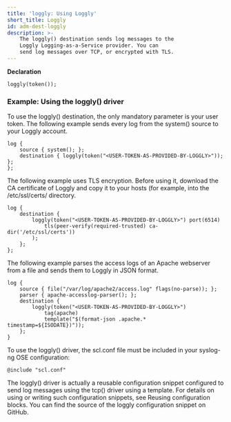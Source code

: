 ```yaml
---
title: 'loggly: Using Loggly'
short_title: Loggly
id: adm-dest-loggly
description: >-
    The loggly() destination sends log messages to the
    Loggly Logging-as-a-Service provider. You can
    send log messages over TCP, or encrypted with TLS.
---
```


**Declaration**

```config
loggly(token());
```

### Example: Using the loggly() driver

To use the loggly() destination, the only mandatory parameter is your
user token. The following example sends every log from the system()
source to your Loggly account.

```config
log {
    source { system(); };
    destination { loggly(token("<USER-TOKEN-AS-PROVIDED-BY-LOGGLY>")); };
};
```

The following example uses TLS encryption. Before using it, download the
CA certificate of Loggly and copy it to your hosts (for example, into
the /etc/ssl/certs/ directory.

```config
log {
    destination {
        loggly(token("<USER-TOKEN-AS-PROVIDED-BY-LOGGLY>") port(6514)
            tls(peer-verify(required-trusted) ca-dir('/etc/ssl/certs'))
        );
    };
};
```

The following example parses the access logs of an Apache webserver from
a file and sends them to Loggly in JSON format.

```config
log {
    source { file("/var/log/apache2/access.log" flags(no-parse)); };
    parser { apache-accesslog-parser(); };
    destination {
        loggly(token("<USER-TOKEN-AS-PROVIDED-BY-LOGGLY>")
            tag(apache)
            template("$(format-json .apache.* timestamp=${ISODATE})"));
    };
}
```

To use the loggly() driver, the scl.conf file must be included in your
syslog-ng OSE configuration:

```config
@include "scl.conf"
```

The loggly() driver is actually a reusable configuration snippet
configured to send log messages using the tcp() driver using a template.
For details on using or writing such configuration snippets, see
Reusing configuration blocks. You can find the source of
the loggly configuration snippet on GitHub.
